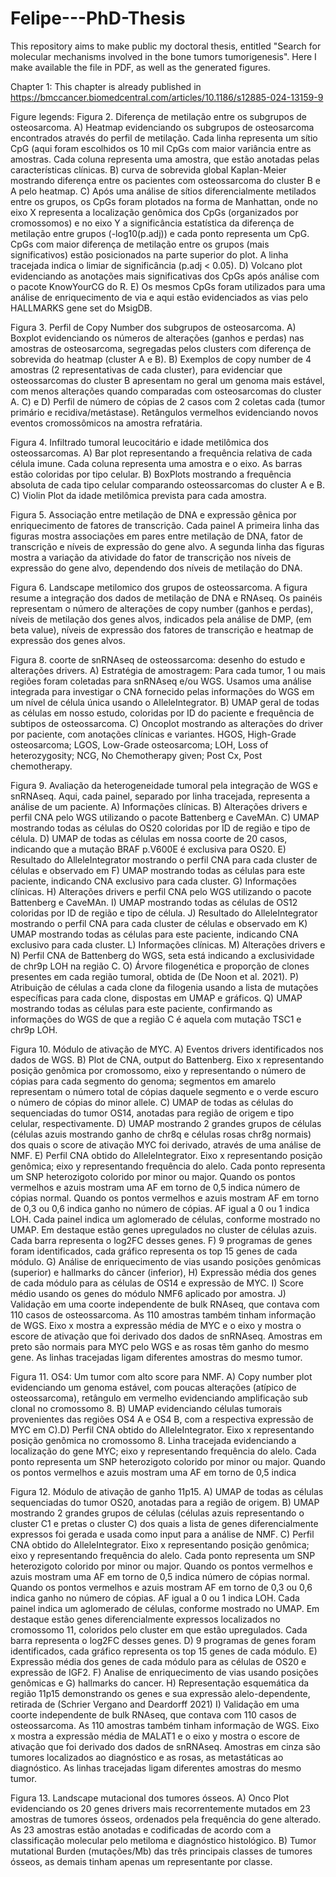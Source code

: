 # Felipe---PhD-Thesis
This repository aims to make public my doctoral thesis, entitled "Search for molecular mechanisms involved in the bone tumors tumorigenesis". Here I make available the file in PDF, as well as the generated figures.

Chapter 1: This chapter is already published in https://bmccancer.biomedcentral.com/articles/10.1186/s12885-024-13159-9

Figure legends: 
Figura 2. Diferença de metilação entre os subgrupos de osteosarcoma. A) Heatmap evidenciando os subgrupos de osteosarcoma encontrados através do perfil de metilação. Cada linha representa um sítio CpG (aqui foram escolhidos os 10 mil CpGs com maior variância entre as amostras. Cada coluna representa uma amostra, que estão anotadas pelas características clínicas. B) curva de sobrevida global Kaplan-Meier mostrando diferença entre os pacientes com osteossarcoma do cluster B e A pelo heatmap. C) Após uma análise de sítios diferencialmente metilados entre os grupos, os CpGs foram plotados na forma de Manhattan, onde no eixo X representa a localização genômica dos CpGs (organizados por cromossomos) e no eixo Y a significância estatística da diferença de metilação entre grupos (-log10(p.adj)) e cada ponto representa um CpG. CpGs com maior diferença de metilação entre os grupos (mais significativos) estão posicionados na parte superior do plot. A linha tracejada indica o limiar de significância (p.adj < 0.05). D) Volcano plot evidenciando as anotações mais significativas dos CpGs após análise com o pacote KnowYourCG do R. E) Os mesmos CpGs foram utilizados para uma análise de enriquecimento de via e aqui estão evidenciados as vias pelo HALLMARKS gene set do MsigDB.

Figura 3. Perfil de Copy Number dos subgrupos de osteosarcoma. A) Boxplot evidenciando os números de alterações (ganhos e perdas) nas amostras de osteosarcoma, segregadas pelos clusters com diferença de sobrevida do heatmap (cluster A e B). B) Exemplos de copy number de 4 amostras (2 representativas de cada cluster), para evidenciar que osteossarcomas do cluster B apresentam no geral um genoma mais estável, com menos alterações quando comparadas com osteosarcomas do cluster A. C) e D)  Perfil de número de cópias de 2 casos com 2 coletas cada (tumor primário e recidiva/metástase). Retângulos vermelhos evidenciando novos eventos cromossômicos na amostra refratária.

Figura 4. Infiltrado tumoral leucocitário e idade metilômica dos osteossarcomas. A) Bar plot representando a frequência relativa de cada célula imune. Cada coluna representa uma amostra e o eixo. As barras estão coloridas por tipo celular. B) BoxPlots mostrando a frequência absoluta de cada tipo celular comparando osteossarcomas do cluster A e B. C) Violin Plot da idade metilômica prevista para cada amostra.

Figura 5. Associação entre metilação de DNA e expressão gênica por enriquecimento de fatores de transcrição. Cada painel A primeira linha das figuras mostra associações em pares entre metilação de DNA, fator de transcrição e níveis de expressão do gene alvo. A segunda linha das figuras mostra a variação da atividade do fator de transcrição nos níveis de expressão do gene alvo, dependendo dos níveis de metilação do DNA. 

Figura 6. Landscape metilomico dos grupos de osteossarcoma. A figura resume a integração dos dados de metilação de DNA e RNAseq. Os painéis representam o número de alterações de copy number (ganhos e perdas), níveis de metilação dos genes alvos, indicados pela análise de DMP, (em beta value), níveis de expressão dos fatores de transcrição e heatmap de expressão dos genes alvos.

Figura 8. coorte de snRNAseq de osteossarcoma: desenho do estudo e alterações drivers. A) Estratégia de amostragem: Para cada tumor, 1 ou mais regiões foram coletadas para snRNAseq e/ou WGS. Usamos uma análise integrada para investigar o CNA fornecido pelas informações do WGS em um nível de célula única usando o AlleleIntegrator. B) UMAP geral de todas as células em nosso estudo, coloridas por ID do paciente e frequência de subtipos de osteossarcoma. C) Oncoplot mostrando as alterações do driver por paciente, com anotações clínicas e variantes. HGOS, High-Grade osteosarcoma; LGOS, Low-Grade osteosarcoma; LOH, Loss of heterozygosity; NCG, No Chemotherapy given; Post Cx, Post chemotherapy.

Figura 9. Avaliação da heterogeneidade tumoral pela integração de WGS e snRNAseq. Aqui, cada painel, separado por linha tracejada, representa a análise de um paciente. A) Informações clínicas. B) Alterações drivers e perfil CNA pelo WGS utilizando o pacote Battenberg e CaveMAn. C) UMAP mostrando todas as células do OS20 coloridas por ID de região e tipo de célula. D) UMAP de todas as células em nossa coorte de 20 casos, indicando que a mutação BRAF p.V600E é exclusiva para OS20. E) Resultado do AlleleIntegrator mostrando o perfil CNA para cada cluster de células e observado em F) UMAP mostrando todas as células para este paciente, indicando CNA exclusivo para cada cluster. G) Informações clínicas. H) Alterações drivers e perfil CNA pelo WGS utilizando o pacote Battenberg e CaveMAn. I) UMAP mostrando todas as células de OS12 coloridas por ID de região e tipo de célula. J) Resultado do AlleleIntegrator mostrando o perfil CNA para cada cluster de células e observado em K) UMAP mostrando todas as células para este paciente, indicando CNA exclusivo para cada cluster. L) Informações clínicas. M) Alterações drivers e N) Perfil CNA de Battenberg do WGS, seta está indicando a exclusividade de chr9p LOH na região C. O) Árvore filogenética e proporção de clones presentes em cada região tumoral, obtida de (De Noon et al. 2021). P) Atribuição de células a cada clone da filogenia usando a lista de mutações específicas para cada clone, dispostas em UMAP e gráficos. Q) UMAP mostrando todas as células para este paciente, confirmando as informações do WGS de que a região C é aquela com mutação TSC1 e chr9p LOH.  

Figura 10. Módulo de ativação de MYC. A) Eventos drivers identificados nos dados de WGS. B) Plot de CNA, output do Battenberg. Eixo x representando posição genômica por cromossomo, eixo y representando o número de cópias para cada segmento do genoma; segmentos em amarelo representam o número total de cópias daquele segmento e o verde escuro o número de cópias do minor allele. C) UMAP de todas as células do sequenciadas do tumor OS14, anotadas para região de origem e tipo celular, respectivamente. D) UMAP mostrando 2 grandes grupos de células (células azuis mostrando ganho de chr8q e células rosas chr8g normais) dos quais o score de ativação MYC foi derivado, através de uma análise de NMF. E) Perfil CNA obtido do AlleleIntegrator. Eixo x representando posição genômica; eixo y representando frequência do alelo. Cada ponto representa um SNP heterozigoto colorido por minor ou major. Quando os pontos vermelhos e azuis mostram uma AF em torno de 0,5 indica número de cópias normal. Quando os pontos vermelhos e azuis mostram AF em torno de 0,3 ou 0,6 indica ganho no número de cópias. AF igual a 0 ou 1 indica LOH. Cada painel indica um aglomerado de células, conforme mostrado no UMAP. Em destaque estão genes upregulados no cluster de células azuis. Cada barra representa o log2FC desses genes.  F) 9 programas de genes foram identificados, cada gráfico representa os top 15 genes de  cada módulo. G) Análise de enriquecimento de vias usando posições genômicas (superior)  e hallmarks do câncer (inferior), H) Expressão média dos genes de cada módulo para as células de OS14 e expressão de MYC. I) Score médio usando os genes do módulo NMF6 aplicado por amostra. J) Validação em uma coorte independente de bulk RNAseq, que contava com 110 casos de osteossarcoma. As 110 amostras também tinham informação de WGS. Eixo x mostra a expressão média de MYC e o eixo y mostra o escore de ativação que foi derivado dos dados de snRNAseq. Amostras em preto são normais para MYC pelo WGS e as rosas têm ganho do mesmo gene. As linhas tracejadas ligam diferentes amostras do mesmo tumor. 

Figura 11. OS4: Um tumor com alto score para NMF. A) Copy number plot evidenciando um genoma estável, com poucas alterações (atípico de osteossarcoma), retângulo em vermelho evidenciando amplificação sub clonal no cromossomo 8. B) UMAP evidenciando células tumorais provenientes das regiões OS4 A e OS4 B, com a respectiva expressão de MYC em C).D) Perfil CNA obtido do AlleleIntegrator. Eixo x representando posição genômica no cromossomo 8. Linha tracejada evidenciando a localização do gene MYC; eixo y representando frequência do alelo. Cada ponto representa um SNP heterozigoto colorido por minor ou major. Quando os pontos vermelhos e azuis mostram uma AF em torno de 0,5 indica 

Figura 12. Módulo de ativação de ganho 11p15. A) UMAP de todas as células sequenciadas do tumor OS20, anotadas para a região de origem. B) UMAP mostrando 2 grandes grupos de células (células azuis representando o cluster C1 e pretas o cluster C) dos quais a lista de genes diferencialmente expressos foi gerada e usada como input para a análise de NMF. C) Perfil CNA obtido do AlleleIntegrator. Eixo x representando posição genômica; eixo y representando frequência do alelo. Cada ponto representa um SNP heterozigoto colorido por minor ou major. Quando os pontos vermelhos e azuis mostram uma AF em torno de 0,5 indica número de cópias normal. Quando os pontos vermelhos e azuis mostram AF em torno de 0,3 ou 0,6 indica ganho no número de cópias. AF igual a 0 ou 1 indica LOH. Cada painel indica um aglomerado de células, conforme mostrado no UMAP. Em destaque estão genes diferencialmente expressos localizados no cromossomo 11, coloridos pelo cluster em que estão upregulados. Cada barra representa o log2FC desses genes.  D) 9 programas de genes foram identificados, cada gráfico representa os top 15 genes de  cada módulo. E) Expressão média dos genes de cada módulo para as células de OS20 e expressão de IGF2. F) Analise de enriquecimento de vias usando posições genômicas  e G) hallmarks do cancer. H) Representação esquemática da região 11p15 demonstrando os genes e sua expressão alelo-dependente, retirada de (Schrier Vergano and Deardorff 2021) I) Validação em uma coorte independente de bulk RNAseq, que contava com 110 casos de osteossarcoma. As 110 amostras também tinham informação de WGS. Eixo x mostra a expressão média de MALAT1 e o eixo y mostra o escore de ativação que foi derivado dos dados de snRNAseq. Amostras em cinza são tumores localizados ao diagnóstico e as rosas, as metastáticas ao diagnóstico. As linhas tracejadas ligam diferentes amostras do mesmo tumor. 

Figura 13. Landscape mutacional dos tumores ósseos. A) Onco Plot evidenciando os 20 genes drivers mais recorrentemente mutados em 23 amostras de tumores ósseos, ordenados pela frequência do gene alterado. As 23 amostras estão anotadas e codificadas de acordo com a classificação molecular pelo metiloma e diagnóstico histológico. B) Tumor mutational Burden (mutações/Mb) das três principais classes de tumores ósseos, as demais tinham apenas um representante por classe.


